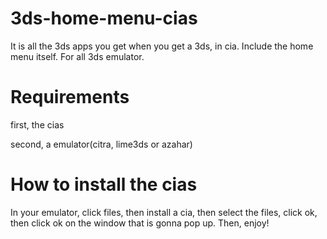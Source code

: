 # 3ds-home-menu-cias
It is all the 3ds apps you get when you get a 3ds, in cia. Include the home menu itself. For all 3ds emulator.

# Requirements

first, the cias

second, a emulator(citra, lime3ds or azahar)

# How to install the cias

In your emulator, click files, then install a cia, then select the files, click ok, then click ok on the window that is 
gonna pop up. Then, enjoy!
